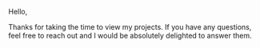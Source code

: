 Hello,

Thanks for taking the time to view my projects. If you have any questions, feel free to reach out and I would be absolutely delighted to answer them.
